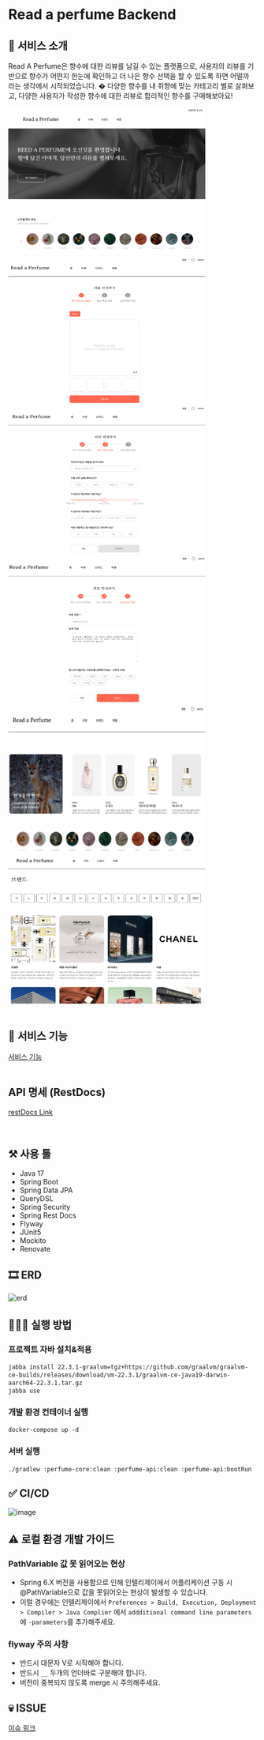 # Read a perfume Backend

## 💭 서비스 소개
Read A Perfume은 향수에 대한 리뷰를 남길 수 있는 플랫폼으로, 사용자의 리뷰를 기반으로 향수가 어떤지 한눈에 확인하고 더 나은 향수 선택을 할 수 있도록 하면 어떨까 라는 생각에서 시작되었습니다. �
다양한 향수를 내 취향에 맞는 카테고리 별로 살펴보고, 다양한 사용자가 작성한 향수에 대한 리뷰로 합리적인 향수를 구매해보아요!
<br>
<div text-align: center>
<img src="https://github.com/Big-Cir97/read-a-perfume/blob/develop/images/main-1.png"  width="400" height="300">
<img src="https://github.com/Big-Cir97/read-a-perfume/blob/develop/images/review-2.png"  width="400" height="300">
<img src="https://github.com/Big-Cir97/read-a-perfume/blob/develop/images/reivew-3.png"  width="400" height="300">
<img src="https://github.com/Big-Cir97/read-a-perfume/blob/develop/images/review-4.png"  width="400" height="300">
<img src="https://github.com/Big-Cir97/read-a-perfume/blob/develop/images/product-5.png"  width="400" height="300">
<img src="https://github.com/Big-Cir97/read-a-perfume/blob/develop/images/brand-6.png"  width="400" height="300">
  </div>
<br>

## 🔔 서비스 기능
[서비스 기능](https://github.com/Big-Cir97/read-a-perfume/blob/develop/function-usecase.md)
<br>
<br>

## API 명세 (RestDocs)
[restDocs Link](https://rawcdn.githack.com/Big-Cir97/read-a-perfume/31ec920f39441def54df4bd25965724383f13185/images/index.html)

<br>

## ⚒️ 사용 툴
- Java 17
- Spring Boot
- Spring Data JPA
- QueryDSL
- Spring Security
- Spring Rest Docs
- Flyway
- JUnit5
- Mockito
- Renovate

## 🎞️ ERD
![erd](https://github.com/read-a-perfume/backend/assets/56705221/32312877-d92d-4289-85c4-f6f6ace363be?size=300)


## 🏃🏻‍♀️ 실행 방법

### 프로젝트 자바 설치&적용

```shell
jabba install 22.3.1-graalvm=tgz+https://github.com/graalvm/graalvm-ce-builds/releases/download/vm-22.3.1/graalvm-ce-java19-darwin-aarch64-22.3.1.tar.gz
jabba use
```

### 개발 환경 컨테이너 실행

```shell
docker-compose up -d
```

### 서버 실행

```shell
./gradlew :perfume-core:clean :perfume-api:clean :perfume-api:bootRun
```

## ✅ CI/CD

![image](https://github.com/read-a-perfume/backend/assets/72547111/e33f6a85-bfc0-43df-ae67-f4a591be2ff9)

## ⚠️ 로컬 환경 개발 가이드
### PathVariable 값 못 읽어오는 현상
- Spring 6.X 버전을 사용함으로 인해 인텔리제이에서 어플리케이션 구동 시 @PathVariable으로 값을 못읽어오는 현상이 발생할 수 있습니다.
- 이럴 경우에는 인텔리제이에서 `Preferences > Build, Execution, Deployment > Compiler > Java Complier` 에서 `addditional command line parameters`에 `-parameters`를 추가해주세요.

### flyway 주의 사항
- 반드시 대문자 V로 시작해야 합니다.
- 반드시 `__` 두개의 언더바로 구분해야 합니다.
- 버전이 중복되지 않도록 merge 시 주의해주세요. 

## 💀 ISSUE
[이슈 링크](https://github.com/Big-Cir97/read-a-perfume/blob/develop/Issues.md)
<br>
